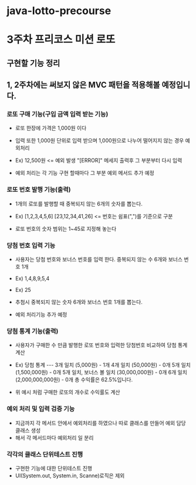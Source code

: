 # java-lotto-precourse

# 3주차 프리코스 미션 로또

## 구현할 기능 정리
## 1, 2주차에는 써보지 않은 MVC 패턴을 적용해볼 예정입니다.

### 로또 구매 기능(구입 금액 입력 받는 기능)

* 로또 한장에 가격은 1,000원 이다

* 입력 또한 1,000원 단위로 입력 받으며 1,000원으로 나누어 떨어지지 않는 경우 예외처리
* Ex) 12,500원 <= 예외 발생 "[ERROR]" 메세지 출력후 그 부분부터 다시 입력
* 예외 처리는 각 기능 구현 할때마다 그 부분 예외 메서드 추가 예정

### 로또 번호 발행 기능(출력)

* 1개의 로또를 발행할 때 중복되지 않는 6개의 숫자를 뽑는다.
* Ex) [1,2,3,4,5,6] [23,12,34,41,26] <= 번호는 쉼표(",")를 기준으로 구분

* 로또 번호의 숫자 범위는 1~45로 지정해 놓는다

### 당첨 번호 입력 기능

* 사용자는 당첨 번호와 보너스 번호를 입력 한다. 중복되지 않는 수 6개와 보너스 번호 1개
* Ex) 1,4,8,9,5,4
* Ex) 25

* 추첨시 중복되지 않는 숫자 6개와 보너스 번호 1개를 뽑는다.

*  예외 처리기능 추가 예정

### 당첨 통계 기능(출력)

* 사용자가 구매한 수 만큼 발행한 로또 번호와 입력한 당첨번호 비교하여 당첨 통계 계산
* Ex) 당첨 통계
      ---
      3개 일치 (5,000원) - 1개
      4개 일치 (50,000원) - 0개
      5개 일치 (1,500,000원) - 0개
      5개 일치, 보너스 볼 일치 (30,000,000원) - 0개
      6개 일치 (2,000,000,000원) - 0개
      총 수익률은 62.5%입니다.

* 위 예시 처럼 구매한 로또의 개수로 수익률도 계산

### 예외 처리 및 입력 검증 기능

* 지금까지 각 메서드 안에서 예외처리를 하였으나 따로 클래스를 만들어 예외 담당 클래스 생성
* 해서 각 메서드마다 예외처리 일 분리

### 각각의 클래스 단위테스트 진행

* 구현한 기능에 대한 단위테스트 진행
* UI(System.out, System.in, Scanne)로직은 제외

